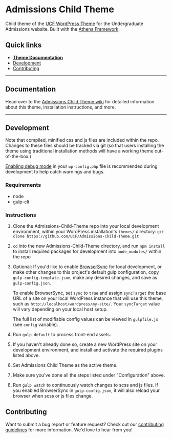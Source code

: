 # Admissions Child Theme

Child theme of the [UCF WordPress Theme](https://github.com/UCF/UCF-WordPress-Theme/) for the Undergraduate Admissions website.  Built with the [Athena Framework](https://ucf.github.io/Athena-Framework/).

## Quick links

* [**Theme Documentation**](https://github.com/UCF/Admissions-Child-Theme/wiki)
* [Development](#development)
* [Contributing](#contributing)

-----

## Documentation

Head over to the [Admissions Child Theme wiki](https://github.com/UCF/Admissions-Child-Theme/wiki) for detailed information about this theme, installation instructions, and more.

-----

## Development

Note that compiled, minified css and js files are included within the repo.  Changes to these files should be tracked via git (so that users installing the theme using traditional installation methods will have a working theme out-of-the-box.)

[Enabling debug mode](https://codex.wordpress.org/Debugging_in_WordPress) in your `wp-config.php` file is recommended during development to help catch warnings and bugs.

### Requirements
* node
* gulp-cli

### Instructions
1. Clone the Admissions-Child-Theme repo into your local development environment, within your WordPress installation's `themes/` directory: `git clone https://github.com/UCF/Admissions-Child-Theme.git`
2. `cd` into the new Admissions-Child-Theme directory, and run `npm install` to install required packages for development into `node_modules/` within the repo
3. Optional: If you'd like to enable [BrowserSync](https://browsersync.io) for local development, or make other changes to this project's default gulp configuration, copy `gulp-config.template.json`, make any desired changes, and save as `gulp-config.json`.

    To enable BrowserSync, set `sync` to `true` and assign `syncTarget` the base URL of a site on your local WordPress instance that will use this theme, such as `http://localhost/wordpress/my-site/`.  Your `syncTarget` value will vary depending on your local host setup.

    The full list of modifiable config values can be viewed in `gulpfile.js` (see `config` variable).
3. Run `gulp default` to process front-end assets.
4. If you haven't already done so, create a new WordPress site on your development environment, and install and activate the required plugins listed above.
5. Set Admissions Child Theme as the active theme.
6. Make sure you've done all the steps listed under "Configuration" above.
7. Run `gulp watch` to continuously watch changes to scss and js files.  If you enabled BrowserSync in `gulp-config.json`, it will also reload your browser when scss or js files change.


## Contributing

Want to submit a bug report or feature request?  Check out our [contributing guidelines](https://github.com/UCF/Admissions-Child-Theme/blob/master/CONTRIBUTING.md) for more information.  We'd love to hear from you!
